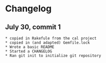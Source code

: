 # Changelog

## July 30, commit 1

	* copied in Rakefule from the cal project
	* copied in (and adapted) Gemfile.lock
	* Wrote a basic README
	* Started a CHANGELOG
	* Ran git init to initialize git repository
